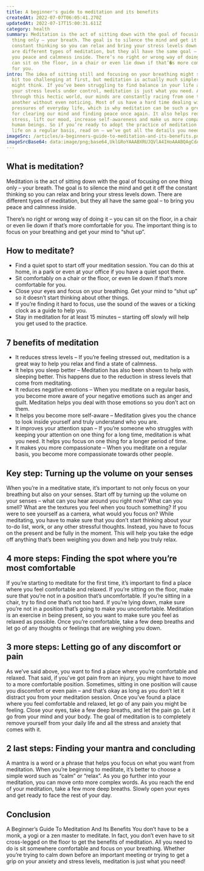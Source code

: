 ```yaml
---
title: A beginner's guide to meditation and its benefits
createdAt: 2022-07-07T06:05:41.270Z
updatedAt: 2022-07-17T15:00:31.611Z
category: health
summary: Meditation is the act of sitting down with the goal of focusing on one
  thing only – your breath. The goal is to silence the mind and get it off the
  constant thinking so you can relax and bring your stress levels down. There
  are different types of meditation, but they all have the same goal – to bring
  you peace and calmness inside. There’s no right or wrong way of doing it – you
  can sit on the floor, in a chair or even lie down if that’�s more comfortable
  for you.
intro: The idea of sitting still and focusing on your breathing might sound a
  bit too challenging at first, but meditation is actually much simpler than you
  might think. If you’ve been struggling to find balance in your life and keep
  your stress levels under control, meditation is just what you need. As we go
  through this hectic world, our minds are constantly racing from one thought to
  another without even noticing. Most of us have a hard time dealing with the
  pressures of everyday life, which is why meditation can be such a great tool
  for clearing our mind and finding peace once again. It also helps reduce
  stress, lift our mood, increase self-awareness and make us more compassionate
  human beings. So if you’re ready to adopt the practice of meditation in your
  life on a regular basis, read on – we’ve got all the details you need!
imageSrc: /articles/a-beginners-guide-to-meditation-and-its-benefits.png
imageSrcBase64: data:image/png;base64,UklGRoYAAABXRUJQVlA4IHoAAABQAgCdASoKAAoAAUAmJbACdAYuHkd8300bo4AA+XgX5Ti0i0DstvObHU+A+6XscR94Bx7h6+OvMeMv8ktX38fUkSdC6FHW6CTZHjlQ6dT9wcEGY3eXGLPL6PZdemLS5yHYxP79iEScJ7wZ2D79fcYhGWOCztYIqIAAAA==
---
```


## What is meditation?

Meditation is the act of sitting down with the goal of focusing on one thing only – your breath. The goal is to silence the mind and get it off the constant thinking so you can relax and bring your stress levels down. There are different types of meditation, but they all have the same goal – to bring you peace and calmness inside.

There’s no right or wrong way of doing it – you can sit on the floor, in a chair or even lie down if that’s more comfortable for you. The important thing is to focus on your breathing and get your mind to “shut up”.

## How to meditate?

- Find a quiet spot to start off your meditation session. You can do this at home, in a park or even at your office if you have a quiet spot there.
- Sit comfortably on a chair or the floor, or even lie down if that’s more comfortable for you.
- Close your eyes and focus on your breathing. Get your mind to “shut up” so it doesn’t start thinking about other things.
- If you’re finding it hard to focus, use the sound of the waves or a ticking clock as a guide to help you.
- Stay in meditation for at least 15 minutes – starting off slowly will help you get used to the practice.

## 7 benefits of meditation

- It reduces stress levels – If you’re feeling stressed out, meditation is a great way to help you relax and find a state of calmness.
- It helps you sleep better – Meditation has also been shown to help with sleeping better. This happens due to the reduction in stress levels that come from meditating.
- It reduces negative emotions – When you meditate on a regular basis, you become more aware of your negative emotions such as anger and guilt. Meditation helps you deal with those emotions so you don’t act on them.
- It helps you become more self-aware – Meditation gives you the chance to look inside yourself and truly understand who you are.
- It improves your attention span – If you’re someone who struggles with keeping your attention on one thing for a long time, meditation is what you need. It helps you focus on one thing for a longer period of time.
- It makes you more compassionate – When you meditate on a regular basis, you become more compassionate towards other people.

## Key step: Turning up the volume on your senses

When you’re in a meditative state, it’s important to not only focus on your breathing but also on your senses. Start off by turning up the volume on your senses – what can you hear around you right now? What can you smell? What are the textures you feel when you touch something? If you were to see yourself as a camera, what would you focus on? While meditating, you have to make sure that you don’t start thinking about your to-do list, work, or any other stressful thoughts. Instead, you have to focus on the present and be fully in the moment. This will help you take the edge off anything that’s been weighing you down and help you truly relax.

## 4 more steps: Finding the spot where you’re most comfortable

If you’re starting to meditate for the first time, it’s important to find a place where you feel comfortable and relaxed. If you’re sitting on the floor, make sure that you’re not in a position that’s uncomfortable. If you’re sitting in a chair, try to find one that’s not too hard. If you’re lying down, make sure you’re not in a position that’s going to make you uncomfortable. Meditation is an exercise in being present, so you want to make sure you feel as relaxed as possible. Once you’re comfortable, take a few deep breaths and let go of any thoughts or feelings that are weighing you down.

## 3 more steps: Letting go of any discomfort or pain

As we’ve said above, you want to find a place where you’re comfortable and relaxed. That said, if you’ve got pain from an injury, you might have to move to a more comfortable position. Sometimes, sitting in one position will cause you discomfort or even pain – and that’s okay as long as you don’t let it distract you from your meditation session. Once you’ve found a place where you feel comfortable and relaxed, let go of any pain you might be feeling. Close your eyes, take a few deep breaths, and let the pain go. Let it go from your mind and your body. The goal of meditation is to completely remove yourself from your daily life and all the stress and anxiety that comes with it.

## 2 last steps: Finding your mantra and concluding

A mantra is a word or a phrase that helps you focus on what you want from meditation. When you’re beginning to meditate, it’s better to choose a simple word such as “calm” or “relax”. As you go further into your meditation, you can move onto more complex words. As you reach the end of your meditation, take a few more deep breaths. Slowly open your eyes and get ready to face the rest of your day.

## Conclusion

A Beginner’s Guide To Meditation And Its Benefits You don’t have to be a monk, a yogi or a zen master to meditate. In fact, you don’t even have to sit cross-legged on the floor to get the benefits of meditation. All you need to do is sit somewhere comfortable and focus on your breathing. Whether you’re trying to calm down before an important meeting or trying to get a grip on your anxiety and stress levels, meditation is just what you need!
